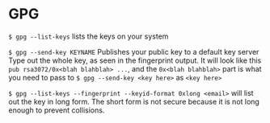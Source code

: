 # GPG

`$ gpg --list-keys` lists the keys on your system

`$ gpg --send-key KEYNAME`
Publishes your public key to a default key server
Type out the whole key, as seen in the fingerprint output.
It will look like this `pub rsa3072/0x<blah blahblah> ...`, and the
`0x<blah blahblah>` part is what you need to pass to `$ gpg --send-key <key here>` as `<key here>`

`$ gpg --list-keys --fingerprint --keyid-format 0xlong <email>`
will list out the key in long form. The short form is not secure because it is not long enough to prevent collisions.
